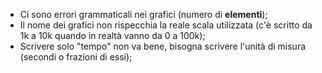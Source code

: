 - Ci sono errori grammaticali nei grafici (numero di **elementi**);
- Il nome dei grafici non rispecchia la reale scala utilizzata (c'è scritto da 1k a 10k quando in realtà vanno da 0 a 100k);
- Scrivere solo "tempo" non va bene, bisogna scrivere l'unità di misura (secondi o frazioni di essi);
